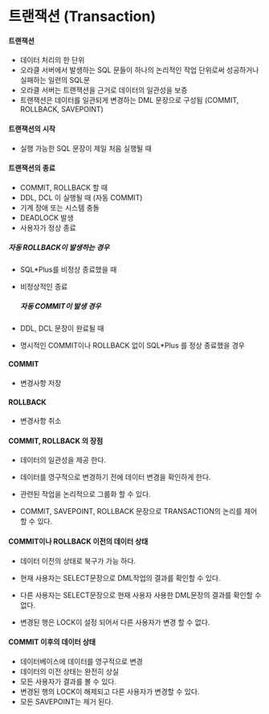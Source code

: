 # 트랜잭션 (Transaction)

#### 트랜잭션

- 데이터 처리의 한 단위
- 오라클 서버에서 발생하는 SQL 문들이 하나의 논리적인 작업 단위로써 성공하거나 실패하는 일련의 SQL문
- 오라클 서버는 트랜잭션을 근거로 데이터의 일관성을 보증
- 트랜잭션은 데이터를 일관되게 변경하는 DML 문장으로 구성됨 (COMMIT, ROLLBACK, SAVEPOINT)



#### 트랜잭션의 시작

- 실행 가능한 SQL 문장이 제일 처음 실행될 때



#### 트랜잭션의 종료

- COMMIT, ROLLBACK 할 때
- DDL, DCL 이 실행될 때 (자동 COMMIT)
- 기계 장애 또는 시스템 충돌
- DEADLOCK 발생
- 사용자가 정상 종료 



##### 자동 ROLLBACK이 발생하는 경우

- SQL*Plus를 비정상 종료했을 때

- 비정상적인 종료

  

	##### 자동 COMMIT이 발생 경우

- DDL, DCL 문장이 완료될 때

- 명시적인 COMMIT이나 ROLLBACK 없이 SQL*Plus 를 정상 종료했을 경우

  

#### COMMIT 

- 변경사항 저장



#### ROLLBACK

- 변경사항 취소



#### COMMIT, ROLLBACK 의 장점

- 데이터의 일관성을 제공 한다.

- 데이터를 영구적으로 변경하기 전에 데이터 변경을 확인하게 한다.

- 관련된 작업을 논리적으로 그룹화 할 수 있다.

- COMMIT, SAVEPOINT, ROLLBACK 문장으로 TRANSACTION의 논리를 제어할 수 있다.

  

#### COMMIT이나 ROLLBACK 이전의 데이터 상태

- 데이터 이전의 상태로 북구가 가능 하다.

- 현재 사용자는 SELECT문장으로 DML작업의 결과를 확인할 수 있다.

- 다른 사용자는 SELECT문장으로 현재 사용자 사용한 DML문장의 결과를 확인할 수 없다.

- 변경된 행은 LOCK이 설정 되어서 다른 사용자가 변경 할 수 없다.

  

#### COMMIT 이후의 데이터 상태

- 데이터베이스에 데이터를 영구적으로 변경
- 데이터의 이전 상태는 완전히 상실
- 모든 사용자가 결과를 볼 수 있다.
- 변경된 행의 LOCK이 해제되고 다른 사용자가 변경할 수 있다.
- 모든 SAVEPOINT는 제거 된다.
